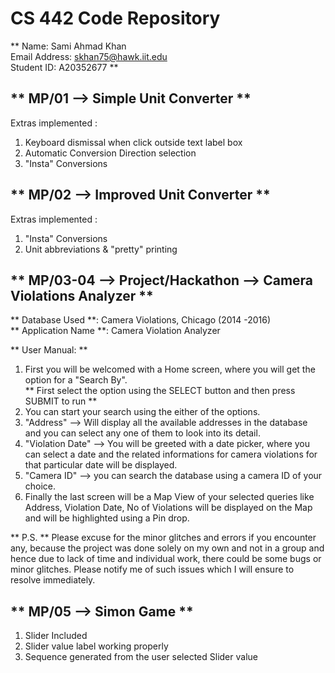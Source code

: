 # CS 442 Code Repository

 ** Name: Sami Ahmad Khan   
Email Address: skhan75@hawk.iit.edu  
Student ID: A20352677    **

## ** MP/01 --> Simple Unit Converter **

Extras implemented :      

1. Keyboard dismissal when click outside text label box   
2. Automatic Conversion Direction selection   
3. "Insta" Conversions

## ** MP/02 -->  Improved Unit Converter **

Extras implemented :

1. "Insta" Conversions
2. Unit abbreviations & "pretty" printing

## ** MP/03-04 --> Project/Hackathon --> Camera Violations Analyzer **

** Database Used **: Camera Violations, Chicago (2014 -2016)  
** Application Name **: Camera Violation Analyzer  

** User Manual: **

1. First you will be welcomed with a Home screen, where you will get the option for a "Search By".   
** First select the option using the SELECT button and then press SUBMIT to run **
2. You can start your search using the either of the options.
3. "Address" --> Will display all the available addresses in the database and you can select any one of them to look into its detail.
4. "Violation Date" --> You will be greeted with a date picker, where you can select a date and the related informations for camera violations for that particular date will be displayed.
5. "Camera ID" --> you can search the database using a camera ID of your choice.
6. Finally the last screen will be a Map View of your selected queries like Address, Violation Date, No of Violations will be displayed on the Map and will be highlighted using a Pin drop.

** P.S. ** Please excuse for the minor glitches and errors if you encounter any, because the project was done solely on my own and not in a group and hence due to lack of time and individual work, there could be some bugs or minor glitches. Please notify me of such issues which I will ensure to resolve immediately.

## ** MP/05 --> Simon Game **

1. Slider Included
2. Slider value label working properly
3. Sequence generated from the user selected Slider value
